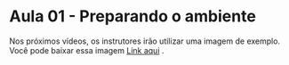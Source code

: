 # Aula 01 - Preparando o ambiente

Nos próximos vídeos, os instrutores irão utilizar uma imagem de exemplo. Você pode baixar essa imagem [Link aqui](https://github.com/alura-cursos/html-logo/archive/refs/heads/main.zip)
.